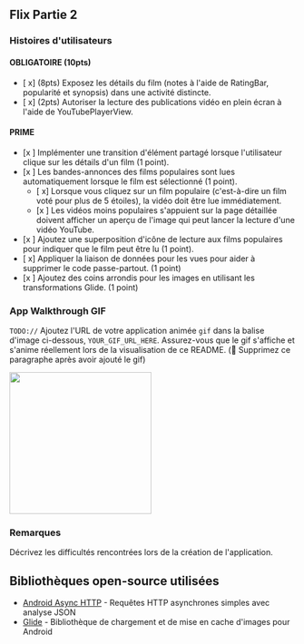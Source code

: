 ## Flix Partie 2

### Histoires d'utilisateurs

#### OBLIGATOIRE (10pts)

- [ x] (8pts) Exposez les détails du film (notes à l'aide de RatingBar, popularité et synopsis) dans une activité distincte.
- [ x] (2pts) Autoriser la lecture des publications vidéo en plein écran à l'aide de YouTubePlayerView.

#### PRIME

- [x ] Implémenter une transition d'élément partagé lorsque l'utilisateur clique sur les détails d'un film (1 point).
- [x ] Les bandes-annonces des films populaires sont lues automatiquement lorsque le film est sélectionné (1 point).
  - [ x] Lorsque vous cliquez sur un film populaire (c'est-à-dire un film voté pour plus de 5 étoiles), la vidéo doit être lue immédiatement.
  - [x ] Les vidéos moins populaires s'appuient sur la page détaillée doivent afficher un aperçu de l'image qui peut lancer la lecture d'une vidéo YouTube.
- [x ] Ajoutez une superposition d'icône de lecture aux films populaires pour indiquer que le film peut être lu (1 point).
- [ x] Appliquer la liaison de données pour les vues pour aider à supprimer le code passe-partout. (1 point)
- [x ] Ajoutez des coins arrondis pour les images en utilisant les transformations Glide. (1 point)

### App Walkthrough GIF

`TODO://` Ajoutez l'URL de votre application animée `gif` dans la balise d'image ci-dessous, `YOUR_GIF_URL_HERE`. Assurez-vous que le gif s'affiche et s'anime réellement lors de la visualisation de ce README. (🚫 Supprimez ce paragraphe après avoir ajouté le gif)

<img src="https://imgur.com/gGgAHGF" width=250><br>

### Remarques

Décrivez les difficultés rencontrées lors de la création de l'application.

## Bibliothèques open-source utilisées
- [Android Async HTTP](https://github.com/codepath/CPAsyncHttpClient) - Requêtes HTTP asynchrones simples avec analyse JSON
- [Glide](https://github.com/bumptech/glide) - Bibliothèque de chargement et de mise en cache d'images pour Android
